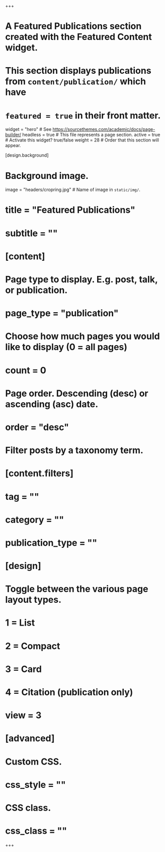 +++
# A Featured Publications section created with the Featured Content widget.
# This section displays publications from `content/publication/` which have
# `featured = true` in their front matter.

widget = "hero"  # See https://sourcethemes.com/academic/docs/page-builder/
headless = true  # This file represents a page section.
active = true  # Activate this widget? true/false
weight = 28  # Order that this section will appear.

[design.background]
  # Background image.
  image = "headers/cropring.jpg"  # Name of image in `static/img/`.


# title = "Featured Publications"
# subtitle = ""

# [content]
  # Page type to display. E.g. post, talk, or publication.
 #  page_type = "publication"
  
  # Choose how much pages you would like to display (0 = all pages)
 #  count = 0

  # Page order. Descending (desc) or ascending (asc) date.
 #  order = "desc"

  # Filter posts by a taxonomy term.
 #  [content.filters]
   # tag = ""
   # category = ""
   # publication_type = ""
  
# [design]
  # Toggle between the various page layout types.
  #   1 = List
  #   2 = Compact
  #   3 = Card
  #   4 = Citation (publication only)
 # view = 3
   
  
# [advanced]
 # Custom CSS. 
 # css_style = ""
 
 # CSS class.
 # css_class = ""
+++
<br>
<br>
<br>
<br>
<br>
<br>
<br>
<br>
<br>

